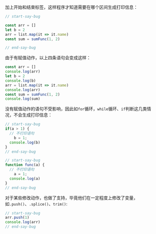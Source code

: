 加上开始和结束标签，这样程序才知道需要在哪个区间生成打印信息：

```js
// start-say-bug

const arr = []
let b = 2
arr = list.map(it => it.name)
const sum = sumFunc(1, 2)

// end-say-bug
```

由于有赋值动作，以上四条语句会变成这样：

```js
const arr = []
console.log(arr)
let b = 2
console.log(b)
arr = list.map(it => it.name)
console.log(arr)
const sum = sumFunc(1, 2)
console.log(sum)

```

没有赋值动作的语句不受影响，因此如`for`循环，`while`循环、`if`判断这几类情况，不会生成打印信息：

```js
// start-say-bug
if(a > 1) {
  // 不打印语句
	b = 1;
  console.log(b)
}
// end-say-bug

// start-say-bug
function func(a) {
  // 不打印语句
	a = 1;
  console.log(a)
}
// end-say-bug
```

对于某些修改动作，也做了支持，毕竟他们在一定程度上修改了变量，如`.push()`、`.splice()`、`trim()`:

```js
// start-say-bug
arr.push(1)
console.log(arr)
// end-say-bug
```

